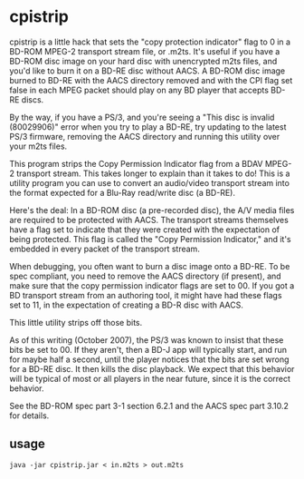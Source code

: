 # cpistrip

cpistrip is a little hack that sets the "copy protection indicator"
flag to 0 in a BD-ROM MPEG-2 transport stream file, or .m2ts.  It's
useful if you have a BD-ROM disc image on your hard disc with unencrypted
m2ts files, and you'd like to burn it on a BD-RE disc without AACS.
A BD-ROM disc image burned to BD-RE with the AACS directory removed and
with the CPI flag set false in each MPEG packet should play on any
BD player that accepts BD-RE discs.

By the way, if you have a PS/3, and you're seeing a "This disc is 
invalid (80029906)" error when you try to play a BD-RE, try updating 
to the latest PS/3 firmware, removing the AACS directory and running 
this utility over your m2ts files.

This program strips the Copy Permission Indicator flag from
a BDAV MPEG-2 transport stream.  This takes longer to explain 
than it takes to do!  This is a utility program you can use to
convert an audio/video transport stream into the format expected
for a Blu-Ray read/write disc (a BD-RE).

Here's the deal:  In a BD-ROM disc (a pre-recorded disc), the
A/V media files are required to be protected with AACS.  The
transport streams themselves have a flag set to indicate that
they were created with the expectation of being protected. 
This flag is called the "Copy Permission Indicator," and it's
embedded in every packet of the transport stream.

When debugging, you often want to burn a disc image onto a BD-RE.
To be spec compliant, you need to remove the AACS directory (if
present), and make sure that the copy permission indicator flags
are set to 00.  If you got a BD transport stream from an authoring
tool, it might have had these flags set to 11, in the expectation of
creating a BD-R disc with AACS.

This little utility strips off those bits.

As of this writing (October 2007), the PS/3 was known to insist that
these bits be set to 00.  If they aren't, then a BD-J app will typically
start, and run for maybe half a second, until the player notices that
the bits are set wrong for a BD-RE disc.  It then kills the disc playback.
We expect that this behavior will be typical of most or all players in
the near future, since it is the correct behavior.

See the BD-ROM spec part 3-1 section 6.2.1 and the AACS spec part
3.10.2 for details.

## usage

    java -jar cpistrip.jar < in.m2ts > out.m2ts
